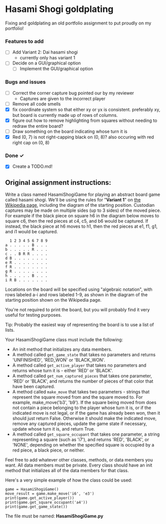 # Hasami Shogi goldplating

Fixing and goldplating an old portfolio assignment to put proudly on my
portfolio!

### Features to add

- [ ] Add Variant 2: Dai hasami shogi
  - currently only has variant 1
- [ ] Decide on a GUI/graphical option
  - [ ] Implement the GUI/graphical option

### Bugs and issues

- [ ] Correct the corner capture bug pointed our by my reviewer
  - Captures are given to the incorrect player
- [ ] Remove all code smells
- [x] fix coordinate system so that either xy or yx is consistent. preferably xy, but board is currently made up of rows of columns.
- [x] figure out how to remove highlighting from squares without needing to redraw the entire board?
- [ ] Draw something on the board indicating whose turn it is
- [x] Red (0, 7) is not right-capping black on (0, 8)? also occuring with red right cap on (0, 8)
 
### Done ✓

- [x] Create a TODO.md!

## Original assignment instructions:

Write a class named HasamiShogiGame for playing an abstract board game called hasami shogi.   We'll be using the rules for "**Variant 1**" on [the Wikipedia page](https://en.wikipedia.org/wiki/Hasami_shogi), including the diagram of the starting position. Custodian captures may be made on multiple sides (up to 3 sides) of the moved piece. For example if the black piece on square h6 in the diagram below moves to square c6, then the red pieces at c4, c5, and b6 would be captured. If instead, the black piece at h6 moves to h1, then the red pieces at e1, f1, g1, and i1 would be captured.

```
  1 2 3 4 5 6 7 8 9
a . . . . . B . . .
b . . . . . R . . .
c . . B R R . . . .
d B . . . . . . . .
e R . . . . . . . .
f R . . . . . . . .
g R . . . . . . . .
h . . . . . B . . .
i R B . . . . . . .
```

Locations on the board will be specified using "algebraic notation", with rows labeled a-i and rows labeled 1-9, as shown in the diagram of the starting position shown on the Wikipedia page.

You're not required to print the board, but you will probably find it very useful for testing purposes.

Tip: Probably the easiest way of representing the board is to use a list of lists.

Your HasamiShogiGame class must include the following:
* An init method that initializes any data members.
* A method called `get_game_state` that takes no parameters and returns 'UNFINISHED', 'RED_WON' or 'BLACK_WON'.
* A method called `get_active_player` that takes no parameters and returns whose turn it is - either 'RED' or 'BLACK'.
* A method called `get_num_captured_pieces` that takes one parameter, 'RED' or 'BLACK', and returns the number of pieces of that color that have been captured.
* A method called `make_move` that takes two parameters - strings that represent the square moved from and the square moved to.  For example, make_move('b3', 'b9').  If the square being moved from does not contain a piece belonging to the player whose turn it is, or if the indicated move is not legal, or if the game has already been won, then it should just return False.  Otherwise it should make the indicated move, remove any captured pieces, update the game state if necessary, update whose turn it is, and return True.
* A method called `get_square_occupant` that takes one parameter, a string representing a square (such as 'i7'), and returns 'RED', 'BLACK', or 'NONE', depending on whether the specified square is occupied by a red piece, a black piece, or neither.

Feel free to add whatever other classes, methods, or data members you want.  All data members must be private.  Every class should have an init method that initializes all of the data members for that class.





Here's a very simple example of how the class could be used:
```
game = HasamiShogiGame()
move_result = game.make_move('i6', 'e3')
print(game.get_active_player())
print(game.get_square_occupant('a4'))
print(game.get_game_state())
```
The file must be named: **HasamiShogiGame.py**
